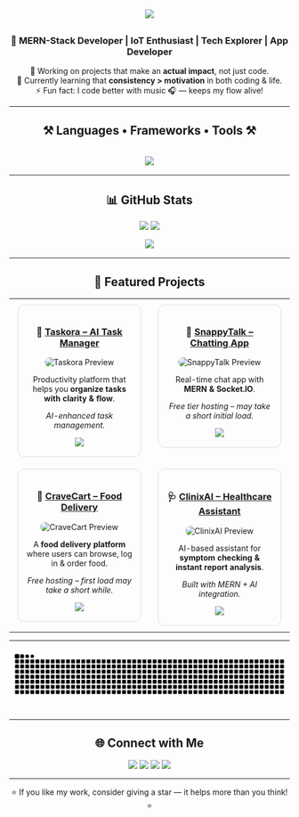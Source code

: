 <h1 align="center">
  <img src="https://readme-typing-svg.herokuapp.com?font=Righteous&size=35&center=true&vCenter=true&width=500&height=70&duration=4000&lines=Hi+There!+👋;+I'm+Jaimil+Modi!;" />
</h1>

<h3 align="center">🌟 MERN-Stack Developer | IoT Enthusiast | Tech Explorer | App Developer</h3>

<p align="center">
🔭 Working on projects that make an <b>actual impact</b>, not just code.<br>
🌱 Currently learning that <b>consistency > motivation</b> in both coding & life.<br>
⚡ Fun fact: I code better with music 🎧 — keeps my flow alive!
</p>

---

<h2 align="center">⚒️ Languages • Frameworks • Tools ⚒️</h2>
<br/>
<div align="center">
 <img src="https://skillicons.dev/icons?i=c,cs,cpp,java,js,ts,python,php,html,css,sass,react,nextjs,vite,nodejs,express,angular,bootstrap,tailwind,mongodb,mysql,cassandra,firebase,git,github,vscode,figma,unity,arduino,postman,vercel,netlify&perline=10" />

</div>


---

<div align="center">
  
## 📊 GitHub Stats  
  
</div>

<p align="center">
  <img src="https://github-readme-stats.vercel.app/api?username=JaimilModi&theme=transparent&hide_border=true&show_icons=true" height="160" />
  <img src="https://nirzak-streak-stats.vercel.app/?user=JaimilModi&theme=transparent&hide_border=true" height="160" />
</p>

<p align="center">
  <img src="https://github-readme-stats.vercel.app/api/top-langs/?username=JaimilModi&theme=transparent&hide_border=true&layout=compact" height="160" />
</p>

---

<div align="center">

## 🚧 Featured Projects  

</div>

<div align="center">

<table>
  <tr>
    <td width="50%" align="center" valign="top">
      <div style="border: 1px solid #ddd; border-radius: 12px; padding: 15px; margin: 8px;">
        <h3>🤖 <a href="https://taskora-ai.vercel.app">Taskora – AI Task Manager</a></h3>
        <img src="https://raw.githubusercontent.com/JaimilModi/github-profile-assets/main/TaskoraAI.png" width="85%" alt="Taskora Preview" style="border-radius:8px;"/>
        <p>Productivity platform that helps you <b>organize tasks with clarity & flow</b>.</p>
        <p><i>AI-enhanced task management.</i></p>
        <img src="https://skillicons.dev/icons?i=react,vite,ai,express,nodejs,mysql" />
      </div>
    </td>
    <td width="50%" align="center" valign="top">
  <div style="border: 1px solid #ddd; border-radius: 12px; padding: 15px; margin: 8px;">
    <h3>💬 <a href="https://snappytalk.onrender.com">SnappyTalk – Chatting App</a></h3>
   <img src="https://raw.githubusercontent.com/JaimilModi/github-profile-assets/main/snappyTalk.png" width="85%" alt="SnappyTalk Preview" style="border-radius:8px;"/>
    <p>Real-time chat app with <b>MERN & Socket.IO</b>.</p>
    <p><i>Free tier hosting – may take a short initial load.</i></p>
    <img src="https://skillicons.dev/icons?i=react,vite,nodejs,express,tailwind,mongodb" />
  </div>
</td>
  </tr>
  <tr>
    <td width="50%" align="center" valign="top">
  <div style="border: 1px solid #ddd; border-radius: 12px; padding: 15px; margin: 8px;">
    <h3>🛒 <a href="https://food-del-frontend-uva2.onrender.com">CraveCart – Food Delivery</a></h3>
    <img src="https://raw.githubusercontent.com/JaimilModi/github-profile-assets/main/CraveCart.png" width="85%" alt="CraveCart Preview" style="border-radius:8px;"/>
    <p>A <b>food delivery platform</b> where users can browse, log in & order food.</p>
    <p><i>Free hosting – first load may take a short while.</i></p>
    <img src="https://skillicons.dev/icons?i=react,vite,nodejs,express,mongodb" />
  </div>
</td>
    <td width="50%" align="center" valign="top">
      <div style="border: 1px solid #ddd; border-radius: 12px; padding: 15px; margin: 8px;">
        <h3>🩺 <a href="https://clinix-ai.vercel.app">ClinixAI – Healthcare Assistant</a></h3>
        <img src="https://raw.githubusercontent.com/JaimilModi/github-profile-assets/main/ClinixAI.png" width="85%" alt="ClinixAI Preview" style="border-radius:8px;"/>
        <p>AI-based assistant for <b>symptom checking & instant report analysis</b>.</p>
        <p><i>Built with MERN + AI integration.</i></p>
        <img src="https://skillicons.dev/icons?i=vite,nodejs,react,mysql,ai" />
      </div>
    </td>
  </tr>
</table>

</div>

---

<div align="center">
  
  ![snake gif](https://github.com/JaimilModi/JaimilModi/blob/output/github-snake-dark.svg)
  
</div>

---

<div align="center">

## 🌐 Connect with Me  

</div>

<p align="center">
  <a href="https://instagram.com/jaimil._.381"><img src="https://img.shields.io/badge/Instagram-%23E4405F.svg?style=for-the-badge&logo=Instagram&logoColor=white"/></a>
  <a href="https://linkedin.com/in/jaimil-modi-799185353"><img src="https://img.shields.io/badge/LinkedIn-%230077B5.svg?style=for-the-badge&logo=Linkedin&logoColor=white"/></a>
  <a href="https://x.com/jaimil_3426"><img src="https://img.shields.io/badge/X-black.svg?style=for-the-badge&logo=X&logoColor=white"/></a>
  <a href="mailto:jaimil2412@gmail.com"><img src="https://img.shields.io/badge/Email-D14836?style=for-the-badge&logo=gmail&logoColor=white"/></a>
</p>

---

<div align="center">
⭐ If you like my work, consider giving a star — it helps more than you think! ⭐  
</div>
